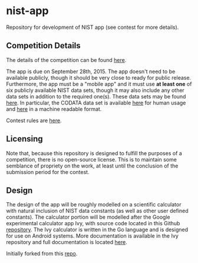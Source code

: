 nist-app
========

Repository for development of NIST app (see contest for more details).

## Competition Details
The details of the competition can be found [here](http://nistdata.devpost.com/).

The app is due on September 28th, 2015. The app doesn't need to be available
publicly, though it should be very close to ready for public release.
Furthermore, the app must be a "mobile app" and it must use **at least one** of
six publicly available NIST data sets, though it may also include any other
data sets in addition to the required one(s). These data sets may be found
[here](http://nistdata.devpost.com/details/data). In particular, the CODATA
data set is available [here](http://physics.nist.gov/cuu/Constants/index.html)
for human usage and [here](https://catalog.data.gov/dataset/nist-codata-fundamental-physical-constants-srd-121)
in a machine readable format.

Contest rules are [here](http://nistdata.devpost.com/rules).

## Licensing
Note that, because this repository is designed to fulfill the purposes of a
competition, there is no open-source license. This is to maintain some
semblance of propriety on the work, at least until the conclusion of the
submission period for the contest.

## Design
The design of the app will be roughly modelled on a scientific calculator with
natural inclusion of NIST data constants (as well as other user defined
constants). The calculator portion will be modelled after the Google
experimental calculator app Ivy, with source code located in this Github
[repository](https://github.com/robpike/ivy). The Ivy calculator is written in
the Go language and is designed for use on Android systems. More documentation
is available in the Ivy repository and full documentation is located
[here](http://godoc.org/robpike.io/ivy).

Initially forked from this [repo](https://github.com/iplanwebsites/expression-calculator).
